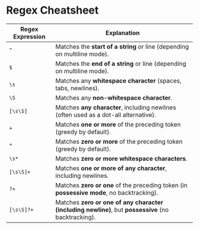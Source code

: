 # Regex Cheatsheet

| Regex Expression | Explanation |
|------------------|-------------|
| `^`              | Matches the **start of a string** or line (depending on multiline mode). |
| `$`              | Matches the **end of a string** or line (depending on multiline mode). |
| `\s`             | Matches any **whitespace character** (spaces, tabs, newlines). |
| `\S`             | Matches any **non-whitespace character**. |
| `[\s\S]`         | Matches **any character**, including newlines (often used as a dot-all alternative). |
| `+`              | Matches **one or more** of the preceding token (greedy by default). |
| `*`              | Matches **zero or more** of the preceding token (greedy by default). |
| `\s*`            | Matches **zero or more whitespace characters**. |
| `[\s\S]+`        | Matches **one or more of any character**, including newlines. |
| `?+`             | Matches **zero or one** of the preceding token (in **possessive mode**, no backtracking). |
| `[\s\S]?+`       | Matches **zero or one of any character (including newline)**, but **possessive** (no backtracking). |

